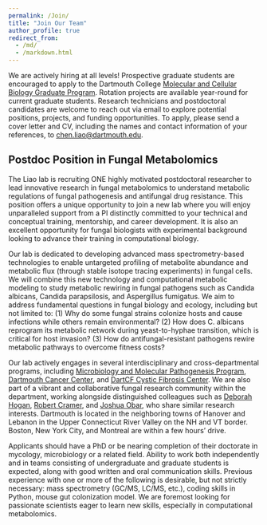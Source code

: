 ```yaml
---
permalink: /Join/
title: "Join Our Team"
author_profile: true
redirect_from: 
  - /md/
  - /markdown.html
---
```


We are actively hiring at all levels! Prospective graduate students are encouraged to apply to the Dartmouth College [Molecular and Cellular Biology Graduate Program](https://graduate.dartmouth.edu/mcb/). Rotation projects are available year-round for current graduate students. Research technicians and postdoctoral candidates are welcome to reach out via email to explore potential positions, projects, and funding opportunities. To apply, please send a cover letter and CV, including the names and contact information of your references, to chen.liao@dartmouth.edu.

## Postdoc Position in Fungal Metabolomics
The Liao lab is recruiting ONE highly motivated postdoctoral researcher to lead innovative research in fungal metabolomics to understand metabolic regulations of fungal pathogenesis and antifungal drug resistance. This position offers a unique opportunity to join a new lab where you will enjoy unparalleled support from a PI distinctly committed to your technical and conceptual training, mentorship, and career development. It is also an excellent opportunity for fungal biologists with experimental background looking to advance their training in computational biology.

Our lab is dedicated to developing advanced mass spectrometry-based technologies to enable untargeted profiling of metabolite abundance and metabolic flux (through stable isotope tracing experiments) in fungal cells. We will combine this new technology and computational metabolic modeling to study metabolic rewiring in fungal pathogens such as Candida albicans, Candida parapsilosis, and Aspergillus fumigatus. We aim to address fundamental questions in fungal biology and ecology, including but not limited to: (1) Why do some fungal strains colonize hosts and cause infections while others remain environmental? (2) How does C. albicans reprogram its metabolic network during yeast-to-hyphae transition, which is critical for host invasion? (3) How do antifungal-resistant pathogens rewire metabolic pathways to overcome fitness costs?

Our lab actively engages in several interdisciplinary and cross-departmental programs, including [Microbiology and Molecular Pathogenesis Program](https://www.google.com/search?client=safari&rls=en&q=Microbiology+and+Molecular+Pathogenesis+Program&ie=UTF-8&oe=UTF-8), [Dartmouth Cancer Center](https://cancer.dartmouth.edu), and [DartCF Cystic Fibrosis Center](https://sites.dartmouth.edu/dartcf/). We are also part of a vibrant and collaborative fungal research community within the department, working alongside distinguished colleagues such as [Deborah Hogan](https://sites.dartmouth.edu/hoganlab/), [Robert Cramer](https://geiselmed.dartmouth.edu/cramer/welcome/), and [Joshua Obar](https://geiselmed.dartmouth.edu/obar/members/current/), who share similar research interests. Dartmouth is located in the neighboring towns of Hanover and Lebanon in the Upper Connecticut River Valley on the NH and VT border. Boston, New York City, and Montreal are within a few hours’ drive.

Applicants should have a PhD or be nearing completion of their doctorate in mycology, microbiology or a related field. Ability to work both independently and in teams consisting of undergraduate and graduate students is expected, along with good written and oral communication skills. Previous experience with one or more of the following is desirable, but not strictly necessary: mass spectrometry (GC/MS, LC/MS, etc.), coding skills in Python, mouse gut colonization model. We are foremost looking for passionate scientists eager to learn new skills, especially in computational metabolomics.
